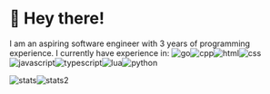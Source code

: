 # 🎄 Hey there!
I am an aspiring software engineer with 3 years of programming experience. I currently have experience in:
![go](https://img.shields.io/badge/Go-00ADD8?style=for-the-badge&logo=go&logoColor=white)![cpp](https://img.shields.io/badge/C%2B%2B-00599C?style=for-the-badge&logo=c%2B%2B&logoColor=white)![html](https://img.shields.io/badge/HTML5-E34F26?style=for-the-badge&logo=html5&logoColor=white)![css](https://img.shields.io/badge/CSS3-1572B6?style=for-the-badge&logo=css3&logoColor=white)![javascript](https://img.shields.io/badge/JavaScript-323330?style=for-the-badge&logo=javascript&logoColor=F7DF1E)![typescript](https://img.shields.io/badge/TypeScript-007ACC?style=for-the-badge&logo=typescript&logoColor=white)![lua](https://img.shields.io/badge/Lua-2C2D72?style=for-the-badge&logo=lua&logoColor=white)![python](https://img.shields.io/badge/Python-FFD43B?style=for-the-badge&logo=python&logoColor=blue)

![stats](https://github-readme-stats.vercel.app/api/top-langs/?username=aeromercedes&theme=dark)![stats2](https://github-readme-stats-git-masterrstaa-rickstaa.vercel.app/api?username=aeromercedes&theme=dark)  
